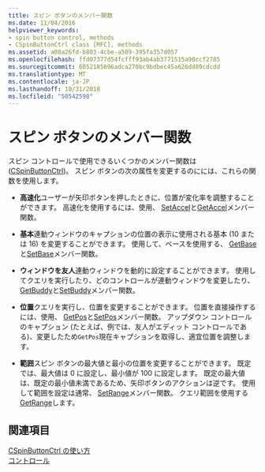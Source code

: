 ```yaml
---
title: スピン ボタンのメンバー関数
ms.date: 11/04/2016
helpviewer_keywords:
- spin button control, methods
- CSpinButtonCtrl class [MFC], methods
ms.assetid: a08a26fd-b803-4cbe-a509-395fa357d057
ms.openlocfilehash: ffd07377d54fcfff93ab4ab3771515a90ccf2785
ms.sourcegitcommit: 6052185696adca270bc9bdbec45a626dd89cdcdd
ms.translationtype: MT
ms.contentlocale: ja-JP
ms.lasthandoff: 10/31/2018
ms.locfileid: "50542598"
---
```

# <a name="spin-button-member-functions"></a>スピン ボタンのメンバー関数

スピン コントロールで使用できるいくつかのメンバー関数は ([CSpinButtonCtrl](../mfc/reference/cspinbuttonctrl-class.md))。 スピン ボタンの次の属性を変更するのにには、これらの関数を使用します。

- **高速化**ユーザーが矢印ボタンを押したときに、位置が変化率を調整することができます。 高速化を使用するには、使用、 [SetAccel](../mfc/reference/cspinbuttonctrl-class.md#setaccel)と[GetAccel](../mfc/reference/cspinbuttonctrl-class.md#getaccel)メンバー関数。

- **基本**連動ウィンドウのキャプションの位置の表示に使用される基本 (10 または 16) を変更することができます。 使用して、ベースを使用する、 [GetBase](../mfc/reference/cspinbuttonctrl-class.md#getbase)と[SetBase](../mfc/reference/cspinbuttonctrl-class.md#setbase)メンバー関数。

- **ウィンドウを友人**連動ウィンドウを動的に設定することができます。 使用してクエリを実行したり、どのコントロールが連動ウィンドウを変更したり、 [GetBuddy](../mfc/reference/cspinbuttonctrl-class.md#getbuddy)と[SetBuddy](../mfc/reference/cspinbuttonctrl-class.md#setbuddy)メンバー関数。

- **位置**クエリを実行し、位置を変更することができます。 位置を直接操作するには、使用、 [GetPos](../mfc/reference/cspinbuttonctrl-class.md#getpos)と[SetPos](../mfc/reference/cspinbuttonctrl-class.md#setpos)メンバー関数。 アップダウン コントロールのキャプション (たとえば、例では、友人がエディット コントロールである)、変更したため`GetPos`現在キャプションを取得し、適宜位置を調整します。

- **範囲**スピン ボタンの最大値と最小の位置を変更することができます。 既定では、最大値は 0 に設定し、最小値が 100 に設定します。 既定の最大値は、既定の最小値未満であるため、矢印ボタンのアクションは逆です。 使用して範囲を設定は通常、 [SetRange](../mfc/reference/cspinbuttonctrl-class.md#setrange)メンバー関数。 クエリ範囲を使用する[GetRange](../mfc/reference/cspinbuttonctrl-class.md#getrange)します。

## <a name="see-also"></a>関連項目

[CSpinButtonCtrl の使い方](../mfc/using-cspinbuttonctrl.md)<br/>
[コントロール](../mfc/controls-mfc.md)

